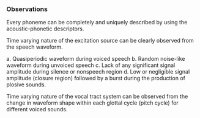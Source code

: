 ### Observations

Every phoneme can be completely and uniquely described by using the acoustic-phonetic descriptors.

Time varying nature of the excitation source can be clearly observed from the speech waveform.

   a. Quasiperiodic waveform during voiced speech
   b. Random noise-like waveform during unvoiced speech
   c. Lack of any significant signal amplitude during silence or nonspeech region
   d. Low or negligible signal amplitude (closure region) followed by a burst during the production of plosive sounds.


Time varying nature of the vocal tract system can be observed from the change in waveform shape within each glottal cycle (pitch cycle) for different voiced sounds.
